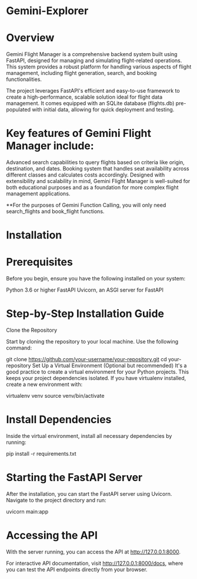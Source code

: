 # Gemini-Explorer
# Overview
Gemini Flight Manager is a comprehensive backend system built using FastAPI, designed for managing and simulating flight-related operations. This system provides a robust platform for handling various aspects of flight management, including flight generation, search, and booking functionalities.

The project leverages FastAPI's efficient and easy-to-use framework to create a high-performance, scalable solution ideal for flight data management. It comes equipped with an SQLite database (flights.db) pre-populated with initial data, allowing for quick deployment and testing.

# Key features of Gemini Flight Manager include:

Advanced search capabilities to query flights based on criteria like origin, destination, and dates.
Booking system that handles seat availability across different classes and calculates costs accordingly.
Designed with extensibility and scalability in mind, Gemini Flight Manager is well-suited for both educational purposes and as a foundation for more complex flight management applications.

**For the purposes of Gemini Function Calling, you will only need search_flights and book_flight functions.

# Installation
# Prerequisites
Before you begin, ensure you have the following installed on your system:

Python 3.6 or higher
FastAPI
Uvicorn, an ASGI server for FastAPI
# Step-by-Step Installation Guide
Clone the Repository

Start by cloning the repository to your local machine. Use the following command:

git clone https://github.com/your-username/your-repository.git
cd your-repository
Set Up a Virtual Environment (Optional but recommended)
It's a good practice to create a virtual environment for your Python projects. This keeps your project dependencies isolated. If you have virtualenv installed, create a new environment with:

virtualenv venv
source venv/bin/activate
# Install Dependencies
Inside the virtual environment, install all necessary dependencies by running:

pip install -r requirements.txt
# Starting the FastAPI Server
After the installation, you can start the FastAPI server using Uvicorn. Navigate to the project directory and run:

uvicorn main:app
# Accessing the API
With the server running, you can access the API at http://127.0.0.1:8000.

For interactive API documentation, visit http://127.0.0.1:8000/docs, where you can test the API endpoints directly from your browser.
